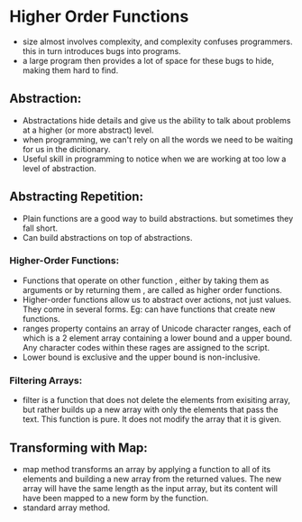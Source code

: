 # Higher Order Functions 

- size almost involves complexity, and complexity confuses programmers. this in turn introduces bugs into programs.
- a large program then provides a lot of space for these bugs to hide, making them hard to find.

## Abstraction:
- Abstractations hide details and give us the ability to talk about problems at a higher (or more abstract) level.
- when programming, we can't rely on all the words we need to be waiting for us in the dicitionary.
- Useful skill in programming to notice when we are working at too low a level of abstraction.

## Abstracting Repetition:
- Plain functions are a good way to build abstractions. but sometimes they fall short.
- Can build abstractions on top of abstractions.

### Higher-Order Functions:
- Functions that operate on other function , either by taking them as arguments or by returning them , are called as higher order functions.
- Higher-order functions allow us to abstract over actions, not just values. They come in several forms. Eg: can have functions that create new functions.
- ranges property contains an array of Unicode character ranges, each of which is a 2 element array containing a lower bound and a upper bound. Any character codes within these rages are assigned to the script.
- Lower bound is exclusive and the upper bound is non-inclusive.
  
### Filtering Arrays:
- filter is a function that does not delete the elements from exisiting array, but rather builds up a new array with only the elements that pass the text. This function is pure. It does not modify the array that it is given.

## Transforming with Map:
- map method transforms an array by applying a function to all of its elements and building a new array from the returned values. The new array will have the same length as the input array, but its content will have been mapped to a new form by the function.
- standard array method.